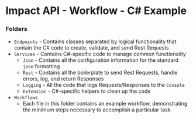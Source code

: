 # Impact API - Workflow - C# Example

### Folders

- `Endpoints` - Contains classes separated by logical functionality that contain the C# code to create, validate, and send Rest Requests
- `Services` - Contains C#-specific code to manage common functionality
  - `Json` - Contains all the configuration information for the standard `json` formatting
  - `Rest` - Contains all the boilerplate to send Rest Requests, handle errors, log, and return Responses
  - `Logging` - All the code that logs Requests/Responses to the `Console`
  - `Extension` - C#-specific helpers to clean up the code
- `Workflows`
  - Each file in this folder contains an example workflow, demonstrating the minimum steps necessary to accomplish a particular task